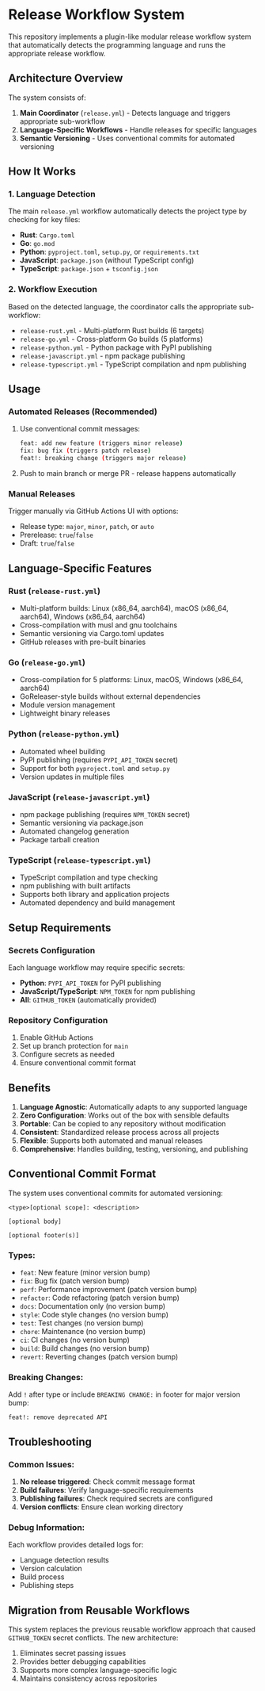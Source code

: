 <!-- file: .github/workflows/README.md -->
<!-- version: 1.0.0 -->
<!-- guid: a1b2c3d4-e5f6-7a8b-9c0d-1e2f3a4b5c6d -->

<!-- file: .github/workflows/README.md -->
<!-- version: 1.0.0 -->
<!-- guid: f6a7b8c9-d0e1-2f3a-4b5c-6d7e8f9a0b1c -->
<!-- DO NOT EDIT: This file is managed centrally in ghcommon repository -->
<!-- To update: Edit the version in jdfalk/ghcommon and it will be synced to all repos -->

# Release Workflow System

This repository implements a plugin-like modular release workflow system that automatically detects the programming language and runs the appropriate release workflow.

## Architecture Overview

The system consists of:

1. **Main Coordinator** (`release.yml`) - Detects language and triggers appropriate sub-workflow
2. **Language-Specific Workflows** - Handle releases for specific languages
3. **Semantic Versioning** - Uses conventional commits for automated versioning

## How It Works

### 1. Language Detection

The main `release.yml` workflow automatically detects the project type by checking for key files:

- **Rust**: `Cargo.toml`
- **Go**: `go.mod`
- **Python**: `pyproject.toml`, `setup.py`, or `requirements.txt`
- **JavaScript**: `package.json` (without TypeScript config)
- **TypeScript**: `package.json` + `tsconfig.json`

### 2. Workflow Execution

Based on the detected language, the coordinator calls the appropriate sub-workflow:

- `release-rust.yml` - Multi-platform Rust builds (6 targets)
- `release-go.yml` - Cross-platform Go builds (5 platforms)
- `release-python.yml` - Python package with PyPI publishing
- `release-javascript.yml` - npm package publishing
- `release-typescript.yml` - TypeScript compilation and npm publishing

## Usage

### Automated Releases (Recommended)

1. Use conventional commit messages:

   ```bash
   feat: add new feature (triggers minor release)
   fix: bug fix (triggers patch release)
   feat!: breaking change (triggers major release)
   ```

2. Push to main branch or merge PR - release happens automatically

### Manual Releases

Trigger manually via GitHub Actions UI with options:
- Release type: `major`, `minor`, `patch`, or `auto`
- Prerelease: `true`/`false`
- Draft: `true`/`false`

## Language-Specific Features

### Rust (`release-rust.yml`)
- Multi-platform builds: Linux (x86_64, aarch64), macOS (x86_64, aarch64), Windows (x86_64, aarch64)
- Cross-compilation with musl and gnu toolchains
- Semantic versioning via Cargo.toml updates
- GitHub releases with pre-built binaries

### Go (`release-go.yml`)
- Cross-compilation for 5 platforms: Linux, macOS, Windows (x86_64, aarch64)
- GoReleaser-style builds without external dependencies
- Module version management
- Lightweight binary releases

### Python (`release-python.yml`)
- Automated wheel building
- PyPI publishing (requires `PYPI_API_TOKEN` secret)
- Support for both `pyproject.toml` and `setup.py`
- Version updates in multiple files

### JavaScript (`release-javascript.yml`)
- npm package publishing (requires `NPM_TOKEN` secret)
- Semantic versioning via package.json
- Automated changelog generation
- Package tarball creation

### TypeScript (`release-typescript.yml`)
- TypeScript compilation and type checking
- npm publishing with built artifacts
- Supports both library and application projects
- Automated dependency and build management

## Setup Requirements

### Secrets Configuration

Each language workflow may require specific secrets:

- **Python**: `PYPI_API_TOKEN` for PyPI publishing
- **JavaScript/TypeScript**: `NPM_TOKEN` for npm publishing
- **All**: `GITHUB_TOKEN` (automatically provided)

### Repository Configuration

1. Enable GitHub Actions
2. Set up branch protection for `main`
3. Configure secrets as needed
4. Ensure conventional commit format

## Benefits

1. **Language Agnostic**: Automatically adapts to any supported language
2. **Zero Configuration**: Works out of the box with sensible defaults
3. **Portable**: Can be copied to any repository without modification
4. **Consistent**: Standardized release process across all projects
5. **Flexible**: Supports both automated and manual releases
6. **Comprehensive**: Handles building, testing, versioning, and publishing

## Conventional Commit Format

The system uses conventional commits for automated versioning:

```
<type>[optional scope]: <description>

[optional body]

[optional footer(s)]
```

### Types:
- `feat`: New feature (minor version bump)
- `fix`: Bug fix (patch version bump)
- `perf`: Performance improvement (patch version bump)
- `refactor`: Code refactoring (patch version bump)
- `docs`: Documentation only (no version bump)
- `style`: Code style changes (no version bump)
- `test`: Test changes (no version bump)
- `chore`: Maintenance (no version bump)
- `ci`: CI changes (no version bump)
- `build`: Build changes (no version bump)
- `revert`: Reverting changes (patch version bump)

### Breaking Changes:
Add `!` after type or include `BREAKING CHANGE:` in footer for major version bump:
```
feat!: remove deprecated API
```

## Troubleshooting

### Common Issues:

1. **No release triggered**: Check commit message format
2. **Build failures**: Verify language-specific requirements
3. **Publishing failures**: Check required secrets are configured
4. **Version conflicts**: Ensure clean working directory

### Debug Information:

Each workflow provides detailed logs for:
- Language detection results
- Version calculation
- Build process
- Publishing steps

## Migration from Reusable Workflows

This system replaces the previous reusable workflow approach that caused `GITHUB_TOKEN` secret conflicts. The new architecture:

1. Eliminates secret passing issues
2. Provides better debugging capabilities
3. Supports more complex language-specific logic
4. Maintains consistency across repositories
